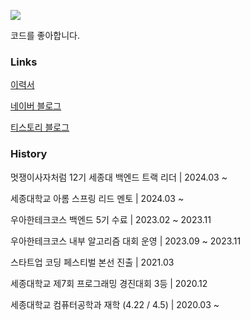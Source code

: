 <a href="https://solved.ac/profile/kokodak"><img src="https://github-readme-solvedac-hyp3rflow.vercel.app/api/?handle=kokodak"></a><br>

코드를 좋아합니다.

### Links

[이력서](https://kokodak.notion.site/SEUNG-YONG-LEE-f813ea0535224e3aad33cf623ed46d6e)

[네이버 블로그](https://blog.naver.com/raylee00)

[티스토리 블로그](https://kokodakadokok.tistory.com/)

### History

멋쟁이사자처럼 12기 세종대 백엔드 트랙 리더 | 2024.03 ~

세종대학교 아롬 스프링 리드 멘토 | 2024.03 ~

우아한테크코스 백엔드 5기 수료 | 2023.02 ~ 2023.11

우아한테크코스 내부 알고리즘 대회 운영 | 2023.09 ~ 2023.11

스타트업 코딩 페스티벌 본선 진출 | 2021.03

세종대학교 제7회 프로그래밍 경진대회 3등 | 2020.12

세종대학교 컴퓨터공학과 재학 (4.22 / 4.5) | 2020.03 ~
